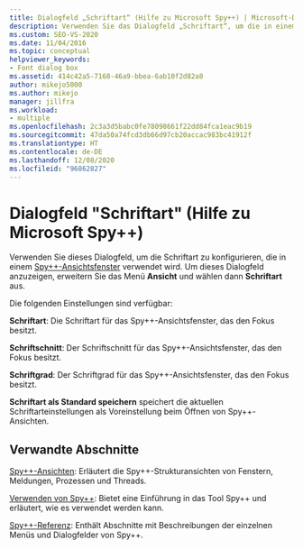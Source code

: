 ```yaml
---
title: Dialogfeld „Schriftart“ (Hilfe zu Microsoft Spy++) | Microsoft-Dokumentation
description: Verwenden Sie das Dialogfeld „Schriftart“, um die in einem Spy++-Ansichtsfenster verwendete Schriftart zu konfigurieren. Dieser Artikel bietet Details zur Verwendung.
ms.custom: SEO-VS-2020
ms.date: 11/04/2016
ms.topic: conceptual
helpviewer_keywords:
- Font dialog box
ms.assetid: 414c42a5-7168-46a9-bbea-6ab10f2d82a8
author: mikejo5000
ms.author: mikejo
manager: jillfra
ms.workload:
- multiple
ms.openlocfilehash: 2c3a3d5babc0fe78098661f22dd84fca1eac9b19
ms.sourcegitcommit: 47da50a74fcd3db66d97cb20accac983bc41912f
ms.translationtype: HT
ms.contentlocale: de-DE
ms.lasthandoff: 12/08/2020
ms.locfileid: "96862827"
---
```

# <a name="font-dialog-box-microsoft-spy-help"></a>Dialogfeld "Schriftart" (Hilfe zu Microsoft Spy++)
Verwenden Sie dieses Dialogfeld, um die Schriftart zu konfigurieren, die in einem [Spy++-Ansichtsfenster](../debugger/spy-increment-views.md) verwendet wird. Um dieses Dialogfeld anzuzeigen, erweitern Sie das Menü **Ansicht** und wählen dann **Schriftart** aus.

 Die folgenden Einstellungen sind verfügbar:

 **Schriftart**: Die Schriftart für das Spy++-Ansichtsfenster, das den Fokus besitzt.

 **Schriftschnitt**: Der Schriftschnitt für das Spy++-Ansichtsfenster, das den Fokus besitzt.

 **Schriftgrad**: Der Schriftgrad für das Spy++-Ansichtsfenster, das den Fokus besitzt.

 **Schriftart als Standard speichern** speichert die aktuellen Schriftarteinstellungen als Voreinstellung beim Öffnen von Spy++-Ansichten.

## <a name="related-sections"></a>Verwandte Abschnitte
 [Spy++-Ansichten](../debugger/spy-increment-views.md): Erläutert die Spy++-Strukturansichten von Fenstern, Meldungen, Prozessen und Threads.

 [Verwenden von Spy++](../debugger/using-spy-increment.md): Bietet eine Einführung in das Tool Spy++ und erläutert, wie es verwendet werden kann.

 [Spy++-Referenz](../debugger/spy-increment-reference.md): Enthält Abschnitte mit Beschreibungen der einzelnen Menüs und Dialogfelder von Spy++.